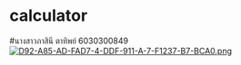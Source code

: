 # calculator
#นางสาวภาสินี ตาทิพย์ 6030300849
[![D92-A85-AD-FAD7-4-DDF-911-A-7-F1237-B7-BCA0.png](https://i.postimg.cc/8cq3cNyN/D92-A85-AD-FAD7-4-DDF-911-A-7-F1237-B7-BCA0.png)](https://postimg.cc/JH5KdVV2)

